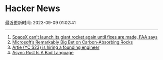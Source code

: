 # Hacker News

最近更新时间: 2023-09-09 01:02:41

--- 
1. [SpaceX can't launch its giant rocket again until fixes are made, FAA says](https://apnews.com/article/spacex-starship-launch-accident-faa-a8d6cec63de579af4b6d5f040e51825d) 
2. [Microsoft’s Remarkably Big Bet on Carbon-Absorbing Rocks](https://heatmap.news/economy/heirloom-carbon-microsoft-removal) 
3. [Artie (YC S23) is hiring a founding engineer](https://www.ycombinator.com/companies/artie/jobs/PzBhYqV-founding-engineer) 
4. [Async Rust Is A Bad Language](https://bitbashing.io/async-rust.html) 
